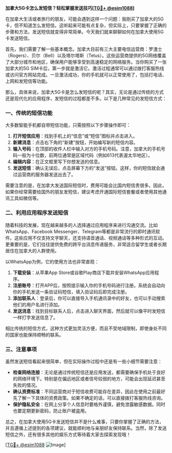 **加拿大5G卡怎么发短信？轻松掌握发送技巧[[TG💪+ @esim1088](https://t.me/s/esim1088)]**

在加拿大生活或者旅行的朋友，可能会遇到这样一个问题：我刚买了加拿大的5G卡，但不知道怎么发短信。这听起来可能有点复杂，但实际上，只要掌握了正确的步骤和方法，发送短信就变得非常简单。今天我们就来聊聊如何在加拿大使用5G卡发送短信。

首先，我们需要了解一些基本概念。加拿大目前有三大主要电信运营商：罗渣士（Rogers）、贝尔（Bell）以及塔尔塔斯（Telus）。这些运营商提供的5G网络覆盖了大部分城市和地区，确保用户能够享受到高速稳定的网络服务。当你购买了一张加拿大的5G SIM卡后，第一步就是激活它。激活过程通常可以通过拨打客服热线或访问官方网站完成。一旦激活成功，你的手机就可以正常使用了，包括打电话、上网和发短信等功能。

那么，具体来说，加拿大5G卡是怎么发短信的呢？其实，无论是通过传统的方式还是现代化的应用程序，发短信的过程都差不多。以下是几种常见的发短信方式：

### 一、传统的短信功能

大多数智能手机都自带短信功能，只需按照以下步骤操作即可：

1. **打开短信应用**：找到手机上的“信息”或“短信”图标并点击进入。
2. **新建消息**：点击右下角的“新建”按钮，开始编写新的短信内容。
3. **输入号码**：在顶部的收件人栏中输入对方的手机号码。注意，加拿大的手机号码一般为十位数，前两位通常是区域代码（例如613代表渥太华地区）。
4. **编辑内容**：在正文框里写下你想发送的信息。
5. **发送短信**：确认无误后，点击屏幕下方的“发送”按钮。这样，你的短信就会通过运营商的服务器发送出去了。

需要注意的是，在加拿大发送国际短信时，费用可能会比国内短信贵很多。因此，如果你经常需要给国外的朋友发短信，建议考虑开通国际短信套餐或者使用其他通讯工具如微信等。

### 二、利用应用程序发送短信

随着科技的发展，现在越来越多的人选择通过应用程序来进行沟通交流。比如WhatsApp、Facebook Messenger、Telegram等都是非常流行的即时通讯软件。这些应用不仅支持文字聊天，还支持语音通话、视频通话等多种形式的互动。更重要的是，它们往往提供免费的跨平台消息传递服务，非常适合留学生或者长期居住在加拿大的人群使用。

以WhatsApp为例，它的使用方法也非常直观：

1. **下载安装**：从苹果App Store或谷歌Play商店下载并安装WhatsApp应用程序。
2. **注册账号**：打开APP后，按照提示输入你的手机号码进行注册。系统会自动向你的手机发送一条验证码短信，填入验证码后即完成注册。
3. **添加联系人**：登录后，你可以直接导入手机通讯录中的好友，也可以手动搜索他们的用户名进行添加。
4. **发送消息**：找到目标联系人后，点击进入聊天界面，然后就可以像平时发短信一样打字发送信息了。

相比传统的短信方式，这种方式更加灵活方便，而且不受地域限制，即使身处不同的国家也能保持顺畅的联系。

### 三、注意事项

虽然发送短信看起来很简单，但在实际操作过程中还是有一些小细节需要注意：

- **检查网络连接**：无论是通过传统短信还是应用发送，都需要确保手机处于良好的网络环境下。特别是在偏远地区或者信号较弱的地方，可能会出现延迟甚至失败的情况。
- **确认资费标准**：不同运营商对于短信收费可能存在差异，因此在使用之前最好先了解一下具体的资费政策。如果不确定的话，可以直接拨打客服热线咨询。
- **保护隐私安全**：在网上分享个人信息时要格外谨慎，避免泄露敏感数据。同时也要定期更新密码，防止账户被盗用。

总之，在加拿大使用5G卡发送短信并不是什么难事，只要你掌握了正确的方法，并且遵循上述提到的各项建议，就能顺利地与亲朋好友保持联系。当然，除了发送短信之外，还有很多其他的娱乐方式等待着大家去探索发现哦！

[[TG💪+ @esim1088](https://t.me/s/esim1088) ![Image](https://i.postimg.cc/4NQfJmqS/Snipaste-2025-05-13-00-14-12.png)]